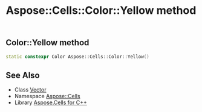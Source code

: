 ﻿---
title: Aspose::Cells::Color::Yellow method
linktitle: Yellow
second_title: Aspose.Cells for C++ API Reference
description: 'How to use Yellow method of Aspose::Cells::Color class in C++.'
type: docs
weight: 13700
url: /cpp/aspose.cells/color/yellow/
---
## Color::Yellow method




```cpp
static constexpr Color Aspose::Cells::Color::Yellow()
```

## See Also

* Class [Vector](../../vector/)
* Namespace [Aspose::Cells](../../)
* Library [Aspose.Cells for C++](../../../)
